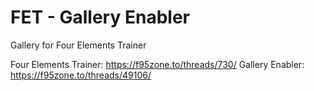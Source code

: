 # FET - Gallery Enabler
Gallery for Four Elements Trainer

Four Elements Trainer: https://f95zone.to/threads/730/
Gallery Enabler: https://f95zone.to/threads/49106/
